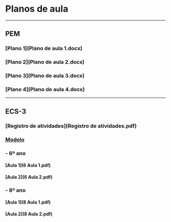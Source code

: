 # Planos de aula
------
## PEM
### [Plano 1](Plano de aula 1.docx)
### [Plano 2](Plano de aula 2.docx)
### [Plano 3](Plano de aula 3.docx)
### [Plano 4](Plano de aula 4.docx)
------
## ECS-3
### [Registro de atividades](Registro de atividades.pdf)
### [Modelo](modelo.rtf)
### - 6º ano
#### [Aula 1](6 Aula 1.pdf)
#### [Aula 2](6 Aula 2.pdf)
### - 8º ano
#### [Aula 1](8 Aula 1.pdf)
#### [Aula 2](8 Aula 2.pdf)
